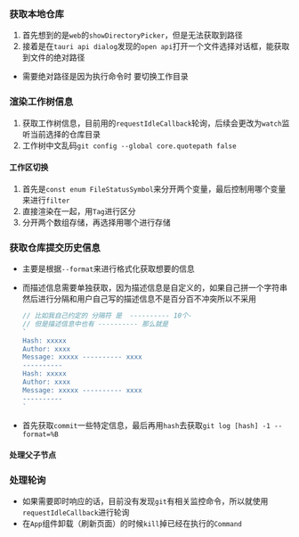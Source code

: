 ### 获取本地仓库

1. 首先想到的是`web`的`showDirectoryPicker`，但是无法获取到路径
2. 接着是在`tauri api dialog`发现的`open api`打开一个文件选择对话框，能获取到文件的绝对路径

- 需要绝对路径是因为执行命令时 要切换工作目录





### 渲染工作树信息

1. 获取工作树信息，目前用的`requestIdleCallback`轮询，后续会更改为`watch`监听当前选择的仓库目录
2. 工作树中文乱码`git config --global core.quotepath false`



#### 工作区切换

1. 首先是`const enum FileStatusSymbol`来分开两个变量，最后控制用哪个变量来进行`filter`  
2. 直接渲染在一起，用`Tag`进行区分
3. 分开两个数组存储，再选择用哪个进行存储



### 获取仓库提交历史信息

- 主要是根据`--format`来进行格式化获取想要的信息

- 而描述信息需要单独获取，因为描述信息是自定义的，如果自己拼一个字符串然后进行分隔和用户自己写的描述信息不是百分百不冲突所以不采用

  ```js
  // 比如我自己约定的 分隔符 是  ---------- 10个-
  // 但是描述信息中也有 ---------- 那么就是
  `
  Hash: xxxxx
  Author: xxxx
  Message: xxxxx ---------- xxxx
  ----------
  Hash: xxxxx
  Author: xxxx
  Message: xxxxx ---------- xxxx
  ----------
  `
  ```

- 首先获取`commit`一些特定信息，最后再用`hash`去获取`git log [hash] -1 --format=%B`



#### 处理父子节点





### 处理轮询

- 如果需要即时响应的话，目前没有发现`git`有相关监控命令，所以就使用`requestIdleCallback`进行轮询
- 在`App`组件卸载（刷新页面）的时候`kill`掉已经在执行的`Command`

